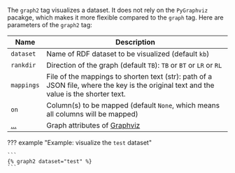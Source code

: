 The `graph2` tag visualizes a dataset. It does not rely on the `PyGraphviz` pacakge, which makes it more flexible compared to the `graph` tag. Here are parameters of the `graph2` tag:

| Name          | Description                                                    |
|---------------|----------------------------------------------------------------|
|`dataset`      | Name of RDF dataset to be visualized (default `kb`)            |
|`rankdir`      | Direction of the graph (default `TB`): `TB` or `BT` or `LR` or `RL`      |
|`mappings`     | File of the mappings to shorten text (str): path of a JSON file, where the key is the original text and the value is the shorter text. |
|`on`           | Column(s) to be mapped (default `None`, which means all columns will be mapped) |
|[...](https://graphviz.org/docs/graph)  | Graph attributes of [Graphviz](https://graphviz.org) |

??? example "Example: visualize the `test` dataset"

    ```
    {% graph2 dataset="test" %}
    ```
